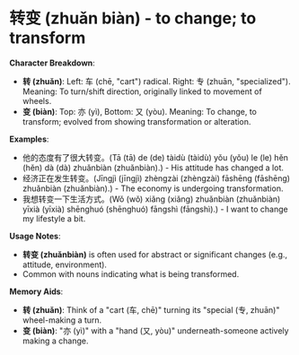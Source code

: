 # **转变 (zhuǎn biàn) - to change; to transform**

**Character Breakdown**:  
- **转 (zhuǎn)**: Left: 车 (chē, "cart") radical. Right: 专 (zhuān, "specialized"). Meaning: To turn/shift direction, originally linked to movement of wheels.  
- **变 (biàn)**: Top: 亦 (yì), Bottom: 又 (yòu). Meaning: To change, to transform; evolved from showing transformation or alteration.

**Examples**:  
- 他的态度有了很大转变。(Tā (tā) de (de) tàidù (tàidù) yǒu (yǒu) le (le) hěn (hěn) dà (dà) zhuǎnbiàn (zhuǎnbiàn).) - His attitude has changed a lot.  
- 经济正在发生转变。(Jīngjì (jīngjì) zhèngzài (zhèngzài) fāshēng (fāshēng) zhuǎnbiàn (zhuǎnbiàn).) - The economy is undergoing transformation.  
- 我想转变一下生活方式。(Wǒ (wǒ) xiǎng (xiǎng) zhuǎnbiàn (zhuǎnbiàn) yīxià (yīxià) shēnghuó (shēnghuó) fāngshì (fāngshì).) - I want to change my lifestyle a bit.

**Usage Notes**:  
- **转变 (zhuǎnbiàn)** is often used for abstract or significant changes (e.g., attitude, environment).  
- Common with nouns indicating what is being transformed.

**Memory Aids**:  
- **转 (zhuǎn)**: Think of a "cart (车, chē)" turning its "special (专, zhuān)" wheel-making a turn.  
- **变 (biàn)**: "亦 (yì)" with a "hand (又, yòu)" underneath-someone actively making a change.